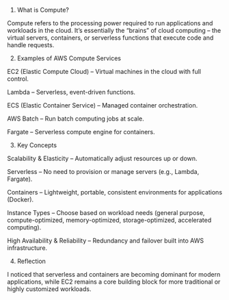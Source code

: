 1. What is Compute?

Compute refers to the processing power required to run applications and workloads in the cloud.
It’s essentially the “brains” of cloud computing – the virtual servers, containers, or serverless functions that execute code and handle requests.

2. Examples of AWS Compute Services

EC2 (Elastic Compute Cloud) – Virtual machines in the cloud with full control.

Lambda – Serverless, event-driven functions.

ECS (Elastic Container Service) – Managed container orchestration.

AWS Batch – Run batch computing jobs at scale.

Fargate – Serverless compute engine for containers.


3. Key Concepts

Scalability & Elasticity – Automatically adjust resources up or down.

Serverless – No need to provision or manage servers (e.g., Lambda, Fargate).

Containers – Lightweight, portable, consistent environments for applications (Docker).

Instance Types – Choose based on workload needs (general purpose, compute-optimized, memory-optimized, storage-optimized, accelerated computing).

High Availability & Reliability – Redundancy and failover built into AWS infrastructure.

4. Reflection

I noticed that serverless and containers are becoming dominant for modern applications, while EC2 remains a core building block for more traditional or highly customized workloads.